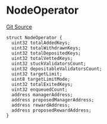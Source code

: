 # NodeOperator

[Git Source](https://github.com/lidofinance/community-staking-module/blob/ef5c94eed5211bf6c350512cf569895da670f26c/src/interfaces/ICSModule.sol)

```solidity
struct NodeOperator {
  uint32 totalAddedKeys;
  uint32 totalWithdrawnKeys;
  uint32 totalDepositedKeys;
  uint32 totalVettedKeys;
  uint32 stuckValidatorsCount;
  uint32 depositableValidatorsCount;
  uint32 targetLimit;
  uint8 targetLimitMode;
  uint32 totalExitedKeys;
  uint32 enqueuedCount;
  address managerAddress;
  address proposedManagerAddress;
  address rewardAddress;
  address proposedRewardAddress;
}
```
